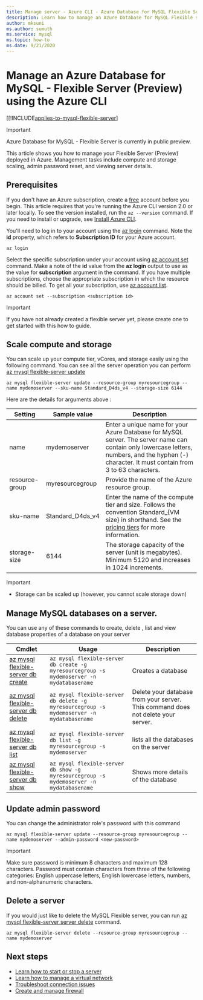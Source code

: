 ```yaml
---
title: Manage server - Azure CLI - Azure Database for MySQL Flexible Server
description: Learn how to manage an Azure Database for MySQL Flexible server from the Azure CLI.
author: mksuni
ms.author: sumuth
ms.service: mysql
ms.topic: how-to
ms.date: 9/21/2020
---
```


# Manage an Azure Database for MySQL - Flexible Server (Preview) using the Azure CLI

[[!INCLUDE[applies-to-mysql-flexible-server](../includes/applies-to-mysql-flexible-server.md)]

> [!IMPORTANT]
> Azure Database for MySQL - Flexible Server is currently in public preview.

This article shows you how to manage your Flexible Server (Preview) deployed in Azure. Management tasks include compute and storage scaling, admin password reset, and viewing server details.

## Prerequisites

If you don't have an Azure subscription, create a [free](https://azure.microsoft.com/free/) account before you begin. This article requires that you're running the Azure CLI version 2.0 or later locally. To see the version installed, run the `az --version` command. If you need to install or upgrade, see [Install Azure CLI](/cli/azure/install-azure-cli).

You'll need to log in to your account using the [az login](/cli/azure/reference-index#az_login) command. Note the **id** property, which refers to **Subscription ID** for your Azure account.

```azurecli-interactive
az login
```

Select the specific subscription under your account using [az account set](/cli/azure/account) command. Make a note of the **id** value from the **az login** output to use as the value for **subscription** argument in the command. If you have multiple subscriptions, choose the appropriate subscription in which the resource should be billed. To get all your subscription, use [az account list](/cli/azure/account#az_account_list).

```azurecli
az account set --subscription <subscription id>
```

> [!IMPORTANT]
>If you have not already created a flexible server yet, please create one to get started with this how to guide.

## Scale compute and storage

You can scale up your compute tier, vCores, and storage easily using the following command. You can see all the server operation you can perform [az mysql flexible-server update](/cli/azure/mysql/flexible-server#az_mysql_flexible_server_update)

```azurecli-interactive
az mysql flexible-server update --resource-group myresourcegroup --name mydemoserver --sku-name Standard_D4ds_v4 --storage-size 6144
```

Here are the details for arguments above :

**Setting** | **Sample value** | **Description**
---|---|---
name | mydemoserver | Enter a unique name for your Azure Database for MySQL server. The server name can contain only lowercase letters, numbers, and the hyphen (-) character. It must contain from 3 to 63 characters.
resource-group | myresourcegroup | Provide the name of the Azure resource group.
sku-name|Standard_D4ds_v4|Enter the name of the compute tier and size. Follows the convention Standard_{VM size} in shorthand. See the [pricing tiers](../concepts-pricing-tiers.md) for more information.
storage-size | 6144 | The storage capacity of the server (unit is megabytes). Minimum 5120 and increases in 1024 increments.

> [!IMPORTANT]
>- Storage can be scaled up (however, you cannot scale storage down)


## Manage MySQL databases on a server.
You can use any of these commands to create, delete , list and view database properties of a database on your server

| Cmdlet | Usage| Description |
| --- | ---| --- |
|[az mysql flexible-server db create](/cli/azure/mysql/flexible-server/db#az_mysql_flexible_server_db_create)|```az mysql flexible-server db create -g myresourcegroup -s mydemoserver -n mydatabasename``` |Creates a database|
|[az mysql flexible-server db delete](/cli/azure/mysql/flexible-server/db#az_mysql_flexible_server_db_delete)|```az mysql flexible-server db delete -g myresourcegroup -s mydemoserver -n mydatabasename```|Delete your database from your server. This command does not delete your server. |
|[az mysql flexible-server db list](/cli/azure/mysql/flexible-server/db#az_mysql_flexible_server_db_list)|```az mysql flexible-server db list -g myresourcegroup -s mydemoserver```|lists all the databases on the server|
|[az mysql flexible-server db show](/cli/azure/mysql/flexible-server/db#az_mysql_flexible_server_db_show)|```az mysql flexible-server db show -g myresourcegroup -s mydemoserver -n mydatabasename```|Shows more details of the database|

## Update admin password
You can change the administrator role's password with this command
```azurecli-interactive
az mysql flexible-server update --resource-group myresourcegroup --name mydemoserver --admin-password <new-password>
```

> [!IMPORTANT]
> Make sure password is minimum 8 characters and maximum 128 characters.
> Password must contain characters from three of the following categories: English uppercase letters, English lowercase letters, numbers, and non-alphanumeric characters.

## Delete a server
If you would just like to delete the MySQL Flexible server, you can run [az mysql flexible-server server delete](/cli/azure/mysql/flexible-server#az_mysql_flexible_server_delete) command.

```azurecli-interactive
az mysql flexible-server delete --resource-group myresourcegroup --name mydemoserver
```

## Next steps
- [Learn how to start or stop a server](how-to-stop-start-server-portal.md)
- [Learn how to manage a virtual network](how-to-manage-virtual-network-cli.md)
- [Troubleshoot connection issues](how-to-troubleshoot-common-connection-issues.md)
- [Create and manage firewall](how-to-manage-firewall-cli.md)